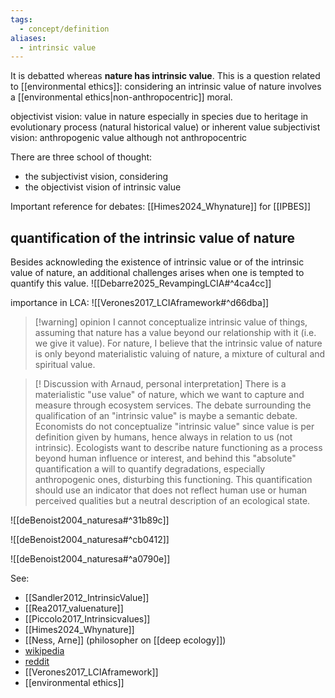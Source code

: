 ```yaml
---
tags:
  - concept/definition
aliases:
  - intrinsic value
---
```

It is debatted whereas **nature has intrinsic value**. This is a question related to [[environmental ethics]]: considering an intrinsic value of nature involves a [[environmental ethics|non-anthropocentric]] moral.

objectivist vision: value in nature especially in species due to heritage in evolutionary process (natural historical value) or inherent value
subjectivist vision: anthropogenic value although not anthropocentric

There are three school of thought:
- the subjectivist vision, considering 
- the objectivist vision of intrinsic value 

Important reference for debates:
[[Himes2024_Whynature]] for [[IPBES]]
## quantification of the intrinsic value of nature
Besides acknowleding the existence of intrinsic value or of the intrinsic value of nature, an additional challenges arises when one is tempted to quantify this value.
![[Debarre2025_RevampingLCIA#^4ca4cc]]

importance in LCA: 
![[Verones2017_LCIAframework#^d66dba]]

>[!warning] opinion
> I cannot conceptualize intrinsic value of things, assuming that nature has a value beyond our relationship with it (i.e. we give it value). For nature, I believe that the intrinsic value of nature is only beyond materialistic valuing of nature, a mixture of cultural and spiritual value.


>[! Discussion with Arnaud, personal interpretation]
There is a materialistic "use value" of nature, which we want to capture and measure through ecosystem services. The debate surrounding the qualification of an "intrinsic value" is maybe a semantic debate. Economists do not conceptualize "intrinsic value" since value is per definition given by humans, hence always in relation to us (not intrinsic). Ecologists want to describe nature functioning as a process beyond human influence or interest, and behind this "absolute" quantification a will to quantify degradations, especially anthropogenic ones, disturbing this functioning. This quantification should use an indicator that does not reflect human use or human perceived qualities but a neutral description of an ecological state.

![[deBenoist2004_naturesa#^31b89c]]

![[deBenoist2004_naturesa#^cb0412]]

![[deBenoist2004_naturesa#^a0790e]]

See:
- [[Sandler2012_IntrinsicValue]]
- [[Rea2017_valuenature]]
- [[Piccolo2017_Intrinsicvalues]]
- [[Himes2024_Whynature]]
- [[Ness, Arne]] (philosopher on [[deep ecology]])
- [wikipedia](https://en.wikipedia.org/wiki/Intrinsic_value_(ethics)#Total_intrinsic_value)
- [reddit](https://www.reddit.com/r/askphilosophy/comments/1416hlc/how_could_there_ever_been_such_a_thing_as_an/)
- [[Verones2017_LCIAframework]]
- [[environmental ethics]]